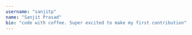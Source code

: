 ```yaml
---
username: "sanjitp"
name: "Sanjit Prasad"
bio: "code with coffee. Super excited to make my first contribution"
---
```

